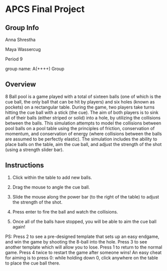 # APCS Final Project
## Group Info
Anna Shrestha

Maya Wassercug

Period 9

group name: A(++++) Group

## Overview
8 Ball pool is a game played with a total of sixteen balls (one of which is the cue ball, the only ball that can be hit by players) and six holes (known as pockets) on a rectangular table. During the game, two players take turns hitting the cue ball with a stick (the cue). The aim of both players is to sink all of their balls (either striped or solid) into a hole, by utilizing the collisions between the balls. This simulation attempts to model the collisions between pool balls on a pool table using the principles of friction, conservation of momentum, and conservation of energy (where collisions between the balls are assumed to be perfectly elastic). The simulation includes the ability to place balls on the table, aim the cue ball, and adjust the strength of the shot (using a strength slider bar).

## Instructions
1. Click within the table to add new balls.

2. Drag the mouse to angle the cue ball.

3. Slide the mouse along the power bar (to the right of the table) to adjust the strength of the shot.

4. Press enter to fire the ball and watch the collisions.

5. Once all of the balls have stopped, you will be able to aim the cue ball again!

PS: Press 2 to see a pre-designed template that sets up an easy endgame, and win the game by shooting the 8-ball into the hole. Press 3 to see another template which will allow you to lose. Press 1  to return to the normal game. Press 4 twice to restart the game after someone wins! An easy cheat for aiming is to press 0: while holding down 0, click anywhere on the table to place the cue ball there.
